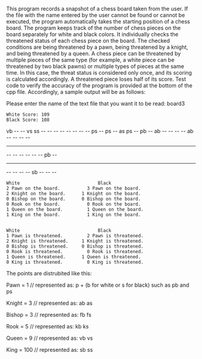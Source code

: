 This program records a snapshot of a chess board taken from the user. If the file with the name entered by the user cannot be found or cannot be executed, the program automatically takes the starting position of a chess board. The program keeps track of the number of chess pieces on the board separately for white and black colors. It individually checks the threatened status of each chess piece on the board. The checked conditions are being threatened by a pawn, being threatened by a knight, and being threatened by a queen. A chess piece can be threatened by multiple pieces of the same type (for example, a white piece can be threatened by two black pawns) or multiple types of pieces at the same time. In this case, the threat status is considered only once, and its scoring is calculated accordingly. A threatened piece loses half of its score. Test code to verify the accuracy of the program is provided at the bottom of the cpp file. Accordingly, a sample output will be as follows:


Please enter the name of the text file that you want it to be read: board3

	White Score: 109
	Black Score: 108

vb -- -- vs ss -- -- -- 
-- -- -- -- -- ps -- ps 
-- as ps -- pb -- ab -- 
-- -- -- ab -- -- -- -- 
-- -- -- -- -- -- -- -- 
-- -- -- -- -- -- pb -- 
-- -- -- -- -- -- -- -- 
-- -- -- -- sb -- -- -- 


	White				              Black
	2 Pawn on the board.		  3 Pawn on the board.
	2 Knight on the board.		1 Knight on the board.
	0 Bishop on the board.		0 Bishop on the board.
	0 Rook on the board.		  0 Rook on the board.
	1 Queen on the board.		  1 Queen on the board.
	1 King on the board.		  1 King on the board.


	White				              Black
	1 Pawn is threatened.		  2 Pawn is threatened.
	2 Knight is threatened.		1 Knight is threatened.
	0 Bishop is threatened.		0 Bishop is threatened.
	0 Rook is threatened.		  0 Rook is threatened.
	1 Queen is threatened.		1 Queen is threatened.
	0 King is threatened.		  0 King is threatened.

The points are distrubited like this:
 
 Pawn = 1          // represented as: p + (b for white or s for black) such as pb and ps

 
 Knight = 3        // represented as: ab as

 
 Bishop = 3        // represented as: fb fs

 
 Rook = 5          // represented as: kb ks

 
 Queen = 9         // represented as: vb vs

 
 King = 100        // represented as: sb ss

